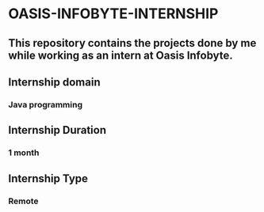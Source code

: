 # OASIS-INFOBYTE-INTERNSHIP
## This repository contains the projects done by me while working as an intern at Oasis Infobyte.
## Internship domain
### Java programming
## Internship Duration
### 1 month
## Internship Type
### Remote
